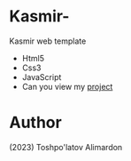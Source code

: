 # Kasmir-
Kasmir web template

- Html5
- Css3 
- JavaScript
- Can you view my [project](https://toshpulatovalimardon.github.io/Kasmir-/)

# Author 
(2023) Toshpo'latov Alimardon
